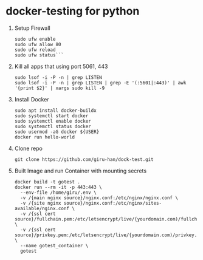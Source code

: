 # docker-testing for python

1. Setup Firewall
   ```
   sudo ufw enable
   sudo ufw allow 80
   sudo ufw reload
   sudo ufw status```

2. Kill all apps that using port 5061, 443
   ```
   sudo lsof -i -P -n | grep LISTEN
   sudo lsof -i -P -n | grep LISTEN | grep -E '(:5601|:443)' | awk '{print $2}' | xargs sudo kill -9
   ```

3. Install Docker
   ```
   sudo apt install docker-buildx
   sudo systemctl start docker
   sudo systemctl enable docker
   sudo systemctl status docker
   sudo usermod -aG docker ${USER}
   docker run hello-world
   ```

4. Clone repo
   ```
   git clone https://github.com/giru-han/dock-test.git

5. Built Image and run Container with mounting secrets
   ```
   docker build -t gotest .
   docker run --rm -it -p 443:443 \
     --env-file /home/giru/.env \
     -v /{main nginx source}/nginx.conf:/etc/nginx/nginx.conf \
     -v /{site nginx source}/nginx.conf:/etc/nginx/sites-available/nginx.conf \
     -v /{ssl cert source}/fullchain.pem:/etc/letsencrypt/live/{yourdomain.com)/fullchain.pem \
     -v /{ssl cert source}/privkey.pem:/etc/letsencrypt/live/{yourdomain.com)/privkey.pem \
     --name gotest_container \
     gotest
   ```
   

